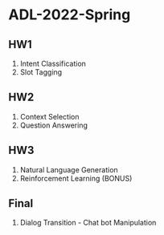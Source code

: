 # ADL-2022-Spring

## HW1
1. Intent Classification
2. Slot Tagging

## HW2
1. Context Selection
2. Question Answering

## HW3
1. Natural Language Generation
2. Reinforcement Learning (BONUS)

## Final
1. Dialog Transition - Chat bot Manipulation
